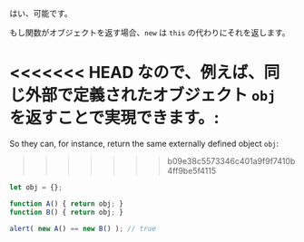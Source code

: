 はい、可能です。

もし関数がオブジェクトを返す場合、`new` は `this` の代わりにそれを返します。

<<<<<<< HEAD
なので、例えば、同じ外部で定義されたオブジェクト `obj` を返すことで実現できます。:
=======
So they can, for instance, return the same externally defined object `obj`:
>>>>>>> b09e38c5573346c401a9f9f7410b4ff9be5f4115

```js run no-beautify
let obj = {};

function A() { return obj; }
function B() { return obj; }

alert( new A() == new B() ); // true
```
